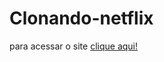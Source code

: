 # Clonando-netflix
 
para acessar o site [clique aqui!](https://danieloliveirass.github.io/Clone-netflix/index.html)
